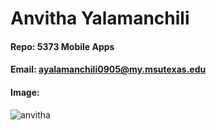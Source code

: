 # Anvitha Yalamanchili
#### Repo: 5373 Mobile Apps
#### Email: ayalamanchili0905@my.msutexas.edu
#### Image:
![anvitha](https://github.com/AnvithaYalamanchili/5373-MobileApps/assets/157231002/d755be88-c116-4848-ae93-674c4848d11f)
